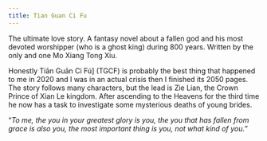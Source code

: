 ```yaml
---
title: Tian Guan Ci Fu
---
```



The ultimate love story. A fantasy novel about a fallen god and his most devoted worshipper (who is a ghost king) during 800 years. Written by the only and one Mo Xiang Tong Xiu. 

Honestly Tiān Guān Cì Fú] (TGCF) is probably the best thing that happened to me in 2020 and I was in an actual crisis then I finished its 2050 pages. The story follows many characters, but the lead is Zie Lian, the Crown Prince of Xian Le kingdom. After ascending to the Heavens for the third time he now has a task to investigate some mysterious deaths of young brides.  

“_To me, the you in your greatest glory is you, the you that has fallen from grace is also you, the most important thing is you, not what kind of you._”


<div class="post2-img"></div>
